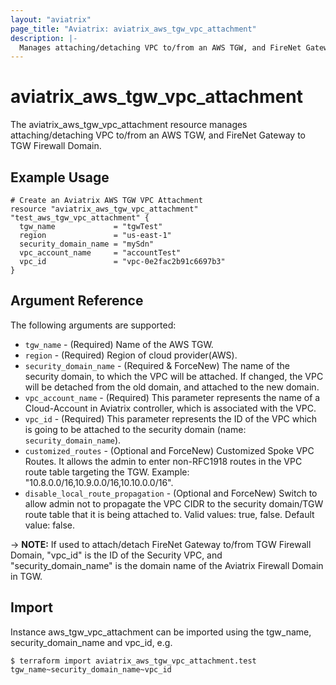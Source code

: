 ```yaml
---
layout: "aviatrix"
page_title: "Aviatrix: aviatrix_aws_tgw_vpc_attachment"
description: |-
  Manages attaching/detaching VPC to/from an AWS TGW, and FireNet Gateway to TGW Firewall Domain
---
```


# aviatrix_aws_tgw_vpc_attachment

The aviatrix_aws_tgw_vpc_attachment resource manages attaching/detaching VPC to/from an AWS TGW, and FireNet Gateway to TGW Firewall Domain.

## Example Usage

```hcl
# Create an Aviatrix AWS TGW VPC Attachment 
resource "aviatrix_aws_tgw_vpc_attachment" "test_aws_tgw_vpc_attachment" {
  tgw_name             = "tgwTest"
  region               = "us-east-1"
  security_domain_name = "mySdn"
  vpc_account_name     = "accountTest"
  vpc_id               = "vpc-0e2fac2b91c6697b3"
}
```

## Argument Reference

The following arguments are supported:

* `tgw_name` - (Required) Name of the AWS TGW.
* `region` - (Required) Region of cloud provider(AWS).
* `security_domain_name` - (Required & ForceNew) The name of the security domain, to which the VPC will be attached. If changed, the VPC will be detached from the old domain, and attached to the new domain.
* `vpc_account_name` - (Required) This parameter represents the name of a Cloud-Account in Aviatrix controller, which is associated with the VPC. 
* `vpc_id` - (Required) This parameter represents the ID of the VPC which is going to be attached to the security domain (name: `security_domain_name`).
* `customized_routes` - (Optional and ForceNew) Customized Spoke VPC Routes. It allows the admin to enter non-RFC1918 routes in the VPC route table targeting the TGW. Example: "10.8.0.0/16,10.9.0.0/16,10.10.0.0/16".
* `disable_local_route_propagation` - (Optional and ForceNew) Switch to allow admin not to propagate the VPC CIDR to the security domain/TGW route table that it is being attached to. Valid values: true, false. Default value: false.

-> **NOTE:** If used to attach/detach FireNet Gateway to/from TGW Firewall Domain, "vpc_id" is the ID of the Security VPC, and "security_domain_name" is the domain name of the Aviatrix Firewall Domain in TGW.

## Import

Instance aws_tgw_vpc_attachment can be imported using the tgw_name, security_domain_name and vpc_id, e.g.

```
$ terraform import aviatrix_aws_tgw_vpc_attachment.test tgw_name~security_domain_name~vpc_id
```